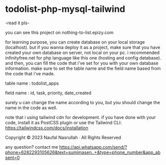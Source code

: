 # todolist-php-mysql-tailwind
-read it pls-

you can see this project on nothing-to-list.epizy.com

for learning purpose, you can create database on your local storage (localhost). but if you wanna deploy it as a project, make sure that you have created your own database on server, not local on your pc.
i recommended infinityfree.net for php language like this one (hosting and config database).
and then, you can fill the code that i've set for you with your own database information.
make sure to set the table name and the field name based from the code that i've made.

table name : todolist_apps

field name : id, task, priority, date_created

surely u can change the name according to you, but you should change the name in the code as well.

note that i using tailwind cdn for development. if you have done with your code, install it as PostCSS plugin or use the Tailwind CLI: https://tailwindcss.com/docs/installation




Copyright © 2023 Naufal Nasrullah ∙ All Rights Reserved

any question? contact me https://api.whatsapp.com/send/?phone=6282293105626&text=sumimasen..+&type=phone_number&app_absent=0

